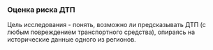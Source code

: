### Оценка риска ДТП

Цель исследования - понять, возможно ли предсказывать ДТП (с любым повреждением транспортного средства), опираясь на исторические данные одного из регионов.